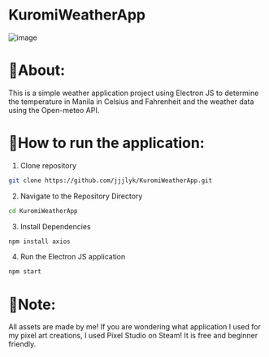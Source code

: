 # KuromiWeatherApp
![image](https://github.com/user-attachments/assets/bc70d40f-9143-43a3-aeca-85cff904634b)
# 📌About:
This is a simple weather application project using Electron JS to determine the temperature in Manila in Celsius and Fahrenheit and the weather data using the Open-meteo API.

# 🔧How to run the application:
1. Clone repository
```bash
git clone https://github.com/jjjlyk/KuromiWeatherApp.git
```

2. Navigate to the Repository Directory
```bash
cd KuromiWeatherApp
```

3. Install Dependencies
```bash
npm install axios
```

4. Run the Electron JS application
```bash
npm start
```
# 📃Note:
All assets are made by me! If you are wondering what application I used for my pixel art creations, I used Pixel Studio on Steam! It is free and beginner friendly.

